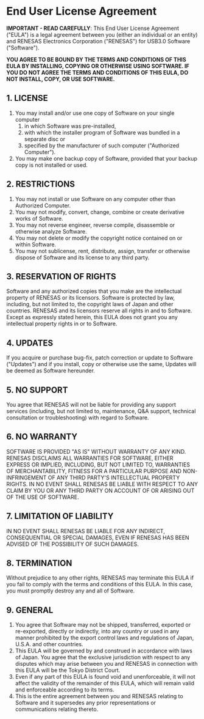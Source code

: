 # End User License Agreement

**IMPORTANT - READ CAREFULLY**: This End User License Agreement ("EULA") is a legal agreement between you (either an individual or an entity) and RENESAS Electronics Corporation ("RENESAS") for USB3.0 Software ("Software").

**YOU AGREE TO BE BOUND BY THE TERMS AND CONDITIONS OF THIS EULA BY INSTALLING, COPYING OR OTHERWISE USING SOFTWARE. IF YOU DO NOT AGREE THE TERMS AND CONDITIONS OF THIS EULA, DO NOT INSTALL, COPY, OR USE SOFTWARE.**

## 1. **LICENSE**

1. You may install and/or use one copy of Software on your single computer
    1. in which Software was pre-installed,
    2. with which the installer program of Software was bundled in a separate disc or
    3. specified by the manufacturer of such computer ("Authorized Computer").
2. You may make one backup copy of Software, provided that your backup copy is not installed or used.

## 2. **RESTRICTIONS**

1. You may not install or use Software on any computer other than Authorized Computer.
2. You may not modify, convert, change, combine or create derivative works of Software.
3. You may not reverse engineer, reverse compile, disassemble or otherwise analyze Software.
4. You may not delete or modify the copyright notice contained on or within Software.
5. You may not sublicense, rent, distribute, assign, transfer or otherwise dispose of Software and its license to any third party.

## 3. **RESERVATION OF RIGHTS**

Software and any authorized copies that you make are the intellectual property of RENESAS or its licensors. Software is protected by law, including, but not limited to, the copyright laws of Japan and other countries. RENESAS and its licensors reserve all rights in and to Software. Except as expressly stated herein, this EULA does not grant you any intellectual property rights in or to Software.

## 4. **UPDATES**

If you acquire or purchase bug-fix, patch correction or update to Software ("Updates") and if you install, copy or otherwise use the same, Updates will be deemed as Software hereunder.

## 5. **NO SUPPORT**

You agree that RENESAS will not be liable for providing any support services (including, but not limited to, maintenance, Q&A support, technical consultation or troubleshooting) with regard to Software.

## 6. **NO WARRANTY**

SOFTWARE IS PROVIDED "AS IS" WITHOUT WARRANTY OF ANY KIND. RENESAS DISCLAIMS ALL WARRANTIES FOR SOFTWARE, EITHER EXPRESS OR IMPLIED, INCLUDING, BUT NOT LIMITED TO, WARRANTIES OF MERCHANTABILITY, FITNESS FOR A PARTICULAR PURPOSE AND NON-INFRINGEMENT OF ANY THIRD PARTY'S INTELLECTUAL PROPERTY RIGHTS.
IN NO EVENT SHALL RENESAS BE LIABLE WITH RESPECT TO ANY CLAIM BY YOU OR ANY THIRD PARTY ON ACCOUNT OF OR ARISING OUT OF THE USE OF SOFTWARE.

## 7. **LIMITATION OF LIABILITY**

IN NO EVENT SHALL RENESAS BE LIABLE FOR ANY INDIRECT, CONSEQUENTIAL OR SPECIAL DAMAGES, EVEN IF RENESAS HAS BEEN ADVISED OF THE POSSIBILITY OF SUCH DAMAGES.

## 8. **TERMINATION**

Without prejudice to any other rights, RENESAS may terminate this EULA if you fail to comply with the terms and conditions of this EULA. In this case, you must promptly destroy any and all of Software.

## 9. **GENERAL**

1. You agree that Software may not be shipped, transferred, exported or re-exported, directly or indirectly, into any country or used in any manner prohibited by the export control laws and regulations of Japan, U.S.A. and other countries.
2. This EULA will be governed by and construed in accordance with laws of Japan. You agree that the exclusive jurisdiction with respect to any disputes which may arise between you and RENESAS in connection with this EULA will be the Tokyo District Court.
3. Even if any part of this EULA is found void and unenforceable, it will not affect the validity of the remainder of this EULA, which will remain valid and enforceable according to its terms.
4. This is the entire agreement between you and RENESAS relating to Software and it supersedes any prior representations or communications relating thereto.
